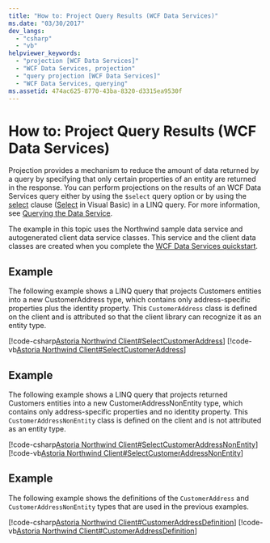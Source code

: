 ```yaml
---
title: "How to: Project Query Results (WCF Data Services)"
ms.date: "03/30/2017"
dev_langs: 
  - "csharp"
  - "vb"
helpviewer_keywords: 
  - "projection [WCF Data Services]"
  - "WCF Data Services, projection"
  - "query projection [WCF Data Services]"
  - "WCF Data Services, querying"
ms.assetid: 474ac625-8770-43ba-8320-d3315ea9530f
---
```

# How to: Project Query Results (WCF Data Services)

Projection provides a mechanism to reduce the amount of data returned by a query by specifying that only certain properties of an entity are returned in the response. You can perform projections on the results of an WCF Data Services query either by using the `$select` query option or by using the [select](../../../csharp/language-reference/keywords/select-clause.md) clause ([Select](../../../visual-basic/language-reference/queries/select-clause.md) in Visual Basic) in a LINQ query. For more information, see [Querying the Data Service](querying-the-data-service-wcf-data-services.md).  
  
 The example in this topic uses the Northwind sample data service and autogenerated client data service classes. This service and the client data classes are created when you complete the [WCF Data Services quickstart](quickstart-wcf-data-services.md).  
  
## Example  

 The following example shows a LINQ query that projects Customers entities into a new CustomerAddress type, which contains only address-specific properties plus the identity property. This `CustomerAddress` class is defined on the client and is attributed so that the client library can recognize it as an entity type.  
  
 [!code-csharp[Astoria Northwind Client#SelectCustomerAddress](../../../../samples/snippets/csharp/VS_Snippets_Misc/astoria_northwind_client/cs/source.cs#selectcustomeraddress)]
 [!code-vb[Astoria Northwind Client#SelectCustomerAddress](../../../../samples/snippets/visualbasic/VS_Snippets_Misc/astoria_northwind_client/vb/source.vb#selectcustomeraddress)]  
  
## Example  

 The following example shows a LINQ query that projects returned Customers entities into a new CustomerAddressNonEntity type, which contains only address-specific properties and no identity property. This `CustomerAddressNonEntity` class is defined on the client and is not attributed as an entity type.  
  
 [!code-csharp[Astoria Northwind Client#SelectCustomerAddressNonEntity](../../../../samples/snippets/csharp/VS_Snippets_Misc/astoria_northwind_client/cs/source.cs#selectcustomeraddressnonentity)]
 [!code-vb[Astoria Northwind Client#SelectCustomerAddressNonEntity](../../../../samples/snippets/visualbasic/VS_Snippets_Misc/astoria_northwind_client/vb/source.vb#selectcustomeraddressnonentity)]  
  
## Example  

 The following example shows the definitions of the `CustomerAddress` and `CustomerAddressNonEntity` types that are used in the previous examples.  
  
 [!code-csharp[Astoria Northwind Client#CustomerAddressDefinition](../../../../samples/snippets/csharp/VS_Snippets_Misc/astoria_northwind_client/cs/customeraddress.cs#customeraddressdefinition)]
 [!code-vb[Astoria Northwind Client#CustomerAddressDefinition](../../../../samples/snippets/visualbasic/VS_Snippets_Misc/astoria_northwind_client/vb/customeraddress.vb#customeraddressdefinition)]
